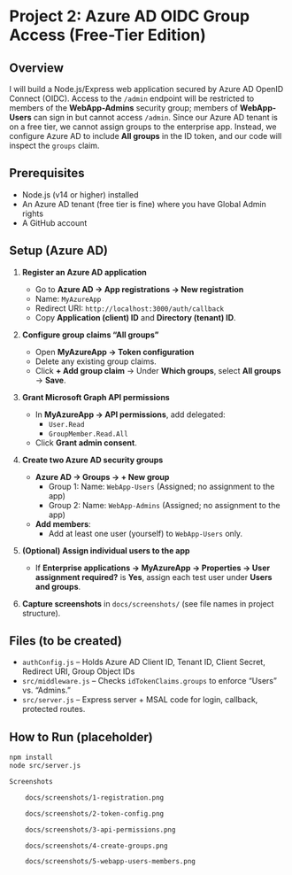 # Project 2: Azure AD OIDC Group Access (Free-Tier Edition)

## Overview  
I will build a Node.js/Express web application secured by Azure AD OpenID Connect (OIDC). Access to the `/admin` endpoint will be restricted to members of the **WebApp-Admins** security group; members of **WebApp-Users** can sign in but cannot access `/admin`. Since our Azure AD tenant is on a free tier, we cannot assign groups to the enterprise app. Instead, we configure Azure AD to include **All groups** in the ID token, and our code will inspect the `groups` claim.

## Prerequisites  
- Node.js (v14 or higher) installed  
- An Azure AD tenant (free tier is fine) where you have Global Admin rights  
- A GitHub account  

## Setup (Azure AD)  

1. **Register an Azure AD application**  
   - Go to **Azure AD → App registrations → New registration**  
   - Name: `MyAzureApp`  
   - Redirect URI: `http://localhost:3000/auth/callback`  
   - Copy **Application (client) ID** and **Directory (tenant) ID**.

2. **Configure group claims “All groups”**  
   - Open **MyAzureApp → Token configuration**  
   - Delete any existing group claims.  
   - Click **+ Add group claim** → Under **Which groups**, select **All groups** → **Save**.

3. **Grant Microsoft Graph API permissions**  
   - In **MyAzureApp → API permissions**, add delegated:  
     - `User.Read`  
     - `GroupMember.Read.All`  
   - Click **Grant admin consent**.

4. **Create two Azure AD security groups**  
   - **Azure AD → Groups → + New group**  
     - Group 1: Name: `WebApp-Users` (Assigned; no assignment to the app)  
     - Group 2: Name: `WebApp-Admins` (Assigned; no assignment to the app)  
   - **Add members**:  
     - Add at least one user (yourself) to `WebApp-Users` only.  

5. **(Optional) Assign individual users to the app**  
   - If **Enterprise applications → MyAzureApp → Properties → User assignment required?** is **Yes**, assign each test user under **Users and groups**.  

6. **Capture screenshots** in `docs/screenshots/` (see file names in project structure).

## Files (to be created)  
- `authConfig.js` – Holds Azure AD Client ID, Tenant ID, Client Secret, Redirect URI, Group Object IDs  
- `src/middleware.js` – Checks `idTokenClaims.groups` to enforce “Users” vs. “Admins.”  
- `src/server.js` – Express server + MSAL code for login, callback, protected routes.

## How to Run (placeholder)
```bash
npm install
node src/server.js

Screenshots 

    docs/screenshots/1-registration.png

    docs/screenshots/2-token-config.png

    docs/screenshots/3-api-permissions.png

    docs/screenshots/4-create-groups.png

    docs/screenshots/5-webapp-users-members.png
